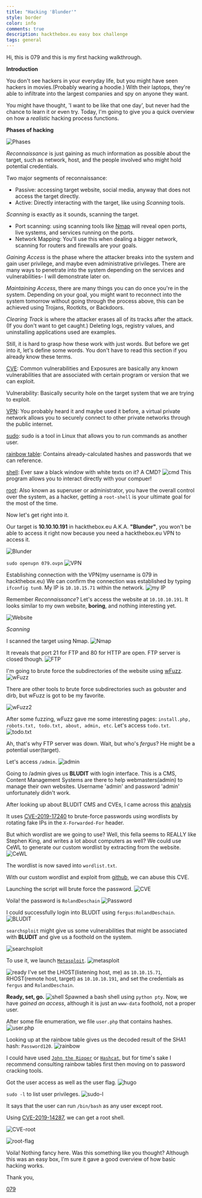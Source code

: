 ```yaml
---
title: "Hacking 'Blunder'"
style: border
color: info
comments: true
description: hackthebox.eu easy box challenge
tags: general
---
```


Hi, this is 079 and this is my first hacking walkthrough.

**Introduction**

You don't see hackers in your everyday life, but you might have seen hackers in movies.(Probably wearing a hoodie.)
With their laptops, they're able to infiltrate into the largest companies and spy on anyone they want.

You might have thought, 'I want to be like that one day', but never had the chance to learn it or even try.
Today, I'm going to give you a quick overview on how a _realistic_ hacking process functions.

**Phases of hacking**

![Phases](https://www.greycampus.com/ckeditor_assets/pictures/181/content_cehoc3.png)

_Reconnaissance_ is just gaining as much information as possible about the target, such as network, host, and the people involved who might hold potential credentials.

Two major segments of reconnaissance:

* Passive: accessing target website, social media, anyway that does not access the target directly.
* Active: Directly interacting with the target, like using _Scanning_ tools.

_Scanning_ is exactly as it sounds, scanning the target.

* Port scanning: using scanning tools like [Nmap](https://en.wikipedia.org/wiki/Nmap) will reveal open ports, live systems, and services running on the ports.
* Network Mapping: You'll use this when dealing a bigger network, scanning for routers and firewalls are your goals.

_Gaining Access_ is the phase where the attacker breaks into the system and gain user privilege, and maybe even administrative privileges.
There are many ways to penetrate into the system depending on the services and vulnerabilities- I will demonstrate later on.

_Maintaining Access_, there are many things you can do once you're in the system. Depending on your goal, you might want to reconnect into the system tomorrow without going through the process above, this can be achieved using Trojans, Rootkits, or Backdoors.

_Clearing Track_ is where the attacker erases all of its tracks after the attack.(If you don't want to get caught.) Deleting logs, registry values, and uninstalling applications used are examples.

Still, it is hard to grasp how these work with just words. But before we get into it, let's define some words.
You don't have to read this section if you already know these terms.

[CVE](https://en.wikipedia.org/wiki/Common_Vulnerabilities_and_Exposures): Common vulnerabilities and Exposures are basically any known vulnerabilities that are associated with certain program or version that we can exploit.

Vulnerability: Basically security hole on the target system that we are trying to exploit.

[VPN](https://en.wikipedia.org/wiki/Virtual_private_network): You probably heard it and maybe used it before, a virtual private network allows you to securely connect to other private networks through the public internet.

[sudo](https://en.wikipedia.org/wiki/Sudo): sudo is a tool in Linux that allows you to run commands as another user.

[rainbow table](https://en.wikipedia.org/wiki/Rainbow_table): Contains already-calculated hashes and passwords that we can reference.

[shell](https://en.wikipedia.org/wiki/Shell_(computing)): Ever saw a black window with white texts on it? A CMD?
![cmd](https://raw.githubusercontent.com/079035/079035.github.io/master/images/blunder/cmd.PNG)
 This program allows you to interact directly with your compuer!

[root](https://en.wikipedia.org/wiki/Superuser): Also known as superuser or administrator, you have the overall control over the system, as a hacker, getting a ``root-shell`` is your ultimate goal for the most of the time.

Now let's get right into it.

Our target is **10.10.10.191** in hackthebox.eu A.K.A. **"Blunder"**, you won't be able to access it right now because you need a hackthebox.eu VPN to access it.

![Blunder](https://raw.githubusercontent.com/079035/079035.github.io/master/images/blunder/blunder.PNG)

```sudo openvpn 079.ovpn```
![VPN](https://raw.githubusercontent.com/079035/079035.github.io/master/images/blunder/vpn.PNG)

Establishing connection with the VPN(my username is 079 in hackthebox.eu)
We can confirm the connection was established by typing ```ifconfig tun0```.
My IP is ```10.10.15.71``` within the network.
![my IP](https://raw.githubusercontent.com/079035/079035.github.io/master/images/blunder/IP.PNG)

Remember _Reconnaissance_? Let's access the website at ```10.10.10.191```.
It looks similar to my own website, __boring__, and nothing interesting yet.

![Website](https://raw.githubusercontent.com/079035/079035.github.io/master/images/blunder/web.PNG)

_Scanning_

I scanned the target using Nmap.
![Nmap](https://raw.githubusercontent.com/079035/079035.github.io/master/images/blunder/nmap.PNG)

It reveals that port 21 for FTP and 80 for HTTP are open.
FTP server is closed though.
![FTP](https://raw.githubusercontent.com/079035/079035.github.io/master/images/blunder/ftp.PNG)

I'm going to brute force the subdirectories of the website using [wFuzz](https://tools.kali.org/web-applications/wfuzz).
![wFuzz](https://raw.githubusercontent.com/079035/079035.github.io/master/images/blunder/wfuzz.PNG)

There are other tools to brute force subdirectories such as gobuster and dirb, but wFuzz is got to be my favorite.

![wFuzz2](https://raw.githubusercontent.com/079035/079035.github.io/master/images/blunder/wfuzz2.PNG)

After some fuzzing, wFuzz gave me some interesting pages: ``install.php, robots.txt, todo.txt, about, admin, etc``.
 Let's access ```todo.txt```.
![todo.txt](https://raw.githubusercontent.com/079035/079035.github.io/master/images/blunder/todo.PNG)

Ah, that's why FTP server was down. Wait, but who's *fergus*? He might be a potential user(target).

Let's access ```/admin```.
![admin](https://raw.githubusercontent.com/079035/079035.github.io/master/images/blunder/admin.PNG)

Going to /admin gives us **BLUDIT** with login interface. This is a CMS, Content Management Systems are there to help webmasters(admin) to manage their own websites.
Username 'admin' and password 'admin' unfortunately didn't work.

After looking up about BLUDIT CMS and CVEs, I came across this [analysis](https://rastating.github.io/bludit-brute-force-mitigation-bypass/.)

It uses [CVE-2019-17240](https://nvd.nist.gov/vuln/detail/CVE-2019-17240) to brute-force passwords using wordlists by rotating fake IPs in the ``X-Forwarded-For`` header.

But which wordlist are we going to use?
Well, this fella seems to REALLY like Stephen King, and writes a lot about computers as well?
We could use CeWL to generate our custom wordlist by extracting from the website.
![CeWL](https://raw.githubusercontent.com/079035/079035.github.io/master/images/blunder/cewl.PNG)

The wordlist is now saved into ```wordlist.txt```.

With our custom wordlist and exploit from [github](https://github.com/noraj/Bludit-auth-BF-bypass), we can abuse this CVE.

Launching the script will brute force the password.
![CVE](https://raw.githubusercontent.com/079035/079035.github.io/master/images/blunder/cve.PNG)

Voila! the password is ```RolandDeschain```
![Password](https://raw.githubusercontent.com/079035/079035.github.io/master/images/blunder/password.PNG)

I could successfully login into BLUDIT using ```fergus:RolandDeschain```.
![BLUDIT](https://raw.githubusercontent.com/079035/079035.github.io/master/images/blunder/loggedin.PNG)

```searchsploit``` might give us some vulnerabilities that might be associated with **BLUDIT** and give us a foothold on the system.

![searchsploit](https://raw.githubusercontent.com/079035/079035.github.io/master/images/blunder/searchsploit.PNG)

To use it, we launch [```Metasploit```]("https://en.wikipedia.org/wiki/Metasploit_Project").
![metasploit](https://raw.githubusercontent.com/079035/079035.github.io/master/images/blunder/metasploit.PNG)

![ready](https://raw.githubusercontent.com/079035/079035.github.io/master/images/blunder/ready.PNG)
I've set the LHOST(listening host, me) as ```10.10.15.71```, RHOST(remote host, target) as ```10.10.10.191```, and set the credentials as ```fergus``` and ```RolandDeschain```.

**Ready, set, go.**
![shell](https://raw.githubusercontent.com/079035/079035.github.io/master/images/blunder/exploit.PNG)
Spawned a bash shell using ```python pty```.
Now, we have _gained an access_, although it is just an ```www-data``` foothold, not a proper user.

After some file enumeration, we file ```user.php``` that contains hashes.
![user.php](https://raw.githubusercontent.com/079035/079035.github.io/master/images/blunder/www-data.PNG)

Looking up at the rainbow table gives us the decoded result of the SHA1 hash: ```Password120```.
![rainbow](https://raw.githubusercontent.com/079035/079035.github.io/master/images/blunder/rainbow.PNG)

I could have used [```John the Ripper```](https://en.wikipedia.org/wiki/John_the_Ripper) or [```Hashcat```](https://en.wikipedia.org/wiki/Hashcat), but for time's sake I recommend consulting rainbow tables first then moving on to password cracking tools.

Got the user access as well as the user flag.
![hugo](https://raw.githubusercontent.com/079035/079035.github.io/master/images/blunder/hugo.PNG)

```sudo -l``` to list user privileges.
![sudo-l](https://raw.githubusercontent.com/079035/079035.github.io/master/images/blunder/sudo-l.PNG)

It says that the user can run ```/bin/bash``` as any user except root.

Using [CVE-2019-14287](https://resources.whitesourcesoftware.com/blog-whitesource/new-vulnerability-in-sudo-cve-2019-14287), we can get a root shell.

![CVE-root](https://raw.githubusercontent.com/079035/079035.github.io/master/images/blunder/root.PNG)

![root-flag](https://raw.githubusercontent.com/079035/079035.github.io/master/images/blunder/root-flag.PNG)

Voila! Nothing fancy here.
Was this something like you thought? Although this was an easy box, I'm sure it gave a good overview of how basic hacking works.

Thank you,

[079](https://www.hackthebox.eu/profile/334976)
